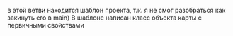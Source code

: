 в этой ветви находится шаблон проекта, т.к. я не смог разобраться как закинуть его в main)
В шаблоне написан класс объекта карты с первичными свойствами
